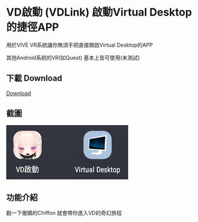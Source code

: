 # VD啟動 (VDLink)  啟動Virtual Desktop的捷徑APP

用於VIVE VR系統讓你無須手把直接開啟Virtual Desktop的APP

其他Android系統的VR(如Quest) 基本上皆可使用(未測試)

## 下載 Download

[Download](https://github.com/mitis1233/VDLink/releases/latest/download/VDLink.apk)

## 截圖

![介面](https://github.com/mitis1233/VDLink/blob/main/Picture.png?raw=true)

## 功能介紹

戳一下傲嬌的Chiffon 就會帶你進入VD的奇幻旅程
